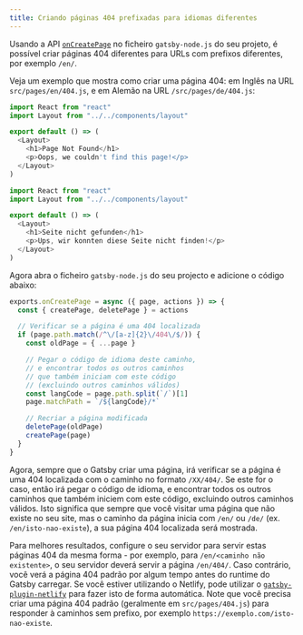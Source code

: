 ```yaml
---
title: Criando páginas 404 prefixadas para idiomas diferentes
---
```


Usando a API [`onCreatePage`](/docs/node-apis/#onCreatePage) no ficheiro `gatsby-node.js` do seu projeto, é possível criar páginas 404 diferentes para URLs com prefixos diferentes, por exemplo `/en/`.

Veja um exemplo que mostra como criar uma página 404: em Inglês na URL `src/pages/en/404.js`, e em Alemão na URL `/src/pages/de/404.js`:

```jsx:title=src/pages/en/404.js
import React from "react"
import Layout from "../../components/layout"

export default () => (
  <Layout>
    <h1>Page Not Found</h1>
    <p>Oops, we couldn't find this page!</p>
  </Layout>
)
```

```jsx:title=src/pages/de/404.js
import React from "react"
import Layout from "../../components/layout"

export default () => (
  <Layout>
    <h1>Seite nicht gefunden</h1>
    <p>Ups, wir konnten diese Seite nicht finden!</p>
  </Layout>
)
```

Agora abra o ficheiro `gatsby-node.js` do seu projecto e adicione o código abaixo:

```javascript:title=gatsby-node.js
exports.onCreatePage = async ({ page, actions }) => {
  const { createPage, deletePage } = actions

  // Verificar se a página é uma 404 localizada
  if (page.path.match(/^\/[a-z]{2}\/404\/$/)) {
    const oldPage = { ...page }

    // Pegar o código de idioma deste caminho,
    // e encontrar todos os outros caminhos
    // que também iniciam com este código
    // (excluindo outros caminhos válidos)
    const langCode = page.path.split(`/`)[1]
    page.matchPath = `/${langCode}/*`

    // Recriar a página modificada
    deletePage(oldPage)
    createPage(page)
  }
}
```

Agora, sempre que o Gatsby criar uma página, irá verificar se a página é uma 404 localizada com o caminho no formato `/XX/404/`. Se este for o caso, então irá pegar o código de idioma, e encontrar todos os outros caminhos que também iniciem com este código, excluindo outros caminhos válidos. Isto significa que sempre que você visitar uma página que não existe no seu site, mas o caminho da página inicia com `/en/` ou `/de/` (ex. `/en/isto-nao-existe`), a sua página 404 localizada será mostrada.

Para melhores resultados, configure o seu servidor para servir estas páginas 404 da mesma forma - por exemplo, para `/en/<caminho não existente>`, o seu servidor deverá servir a página `/en/404/`. Caso contrário, você verá a página 404 padrão por algum tempo antes do runtime do Gatsby carregar. Se você estiver utilizando o Netlify, pode utilizar o [`gatsby-plugin-netlify`](/packages/gatsby-plugin-netlify/) para fazer isto de forma automática. Note que você precisa criar uma página 404 padrão (geralmente em `src/pages/404.js`) para responder à caminhos sem prefixo, por exemplo `https://exemplo.com/isto-nao-existe`.
